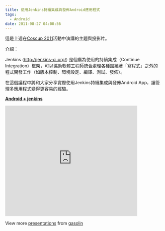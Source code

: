 ```yaml
---
title: 使用Jenkins持續集成與發佈Android應用程式
tags:
  - Android
date: 2011-08-27 04:00:56
---
```


這是上週在[Coscup 2011](http://coscup.org/2011/zh-tw/)活動中演講的主題與投影片。&nbsp; 

介紹：

Jenkins (http://jenkins-ci.org/) 是個廣為使用的持續集成（Continue Integration）框架，可以協助軟體工程師統合處理各種圍繞著「寫程式」之外的程式開發工作（如版本控制、環境設定、編譯、測試、發佈）。&nbsp; 

在這個議程中將和大家分享實際使用Jenkins持續集成與發佈Android App，讓管理多應用程式變得更容易的經驗。  

**[Android + jenkins](http://www.slideshare.net/gasolin/android-jenkins "Android + jenkins")** 

<iframe frameborder="0" height="355" marginheight="0" marginwidth="0" scrolling="no" src="http://www.slideshare.net/slideshow/embed_code/8944298" width="425"></iframe> 

View more [presentations](http://www.slideshare.net/) from [gasolin](http://www.slideshare.net/gasolin) 
